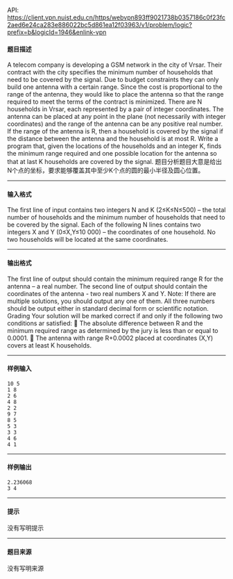 API: https://client.vpn.nuist.edu.cn/https/webvpn893ff9021738b0357186c0f23fc2aed6e24ca283e886022bc5d861ea12f03963/v1/problem/logic?prefix=b&logicId=1946&enlink-vpn

#### 题目描述

A telecom company is developing a GSM network in the city of Vrsar. Their contract with the city specifies the minimum number of households that need to be covered by the signal. Due to budget constraints they can only build one antenna with a certain range. Since the cost is proportional to the range of the antenna, they would like to place the antenna so that the range required to meet the terms of the contract is minimized. There are N households in Vrsar, each represented by a pair of integer coordinates. The antenna can be placed at any point in the plane (not necessarily with integer coordinates) and the range of the antenna can be any positive real number. If the range of the antenna is R, then a household is covered by the signal if the distance between the antenna and the household is at most R. Write a program that, given the locations of the households and an integer K, finds the minimum range required and one possible location for the antenna so that at last K households are covered by the signal. 题目分析题目大意是给出N个点的坐标，要求能够覆盖其中至少K个点的圆的最小半径及圆心位置。

---

#### 输入格式

The first line of input contains two integers N and K (2≤K≤N≤500) – the total number of households and the minimum number of households that need to be covered by the signal. Each of the following N lines contains two integers X and Y (0≤X,Y≤10 000) – the coordinates of one household. No two households will be located at the same coordinates.

---

#### 输出格式

The first line of output should contain the minimum required range R for the antenna – a real number. The second line of output should contain the coordinates of the antenna - two real numbers X and Y. Note: If there are multiple solutions, you should output any one of them. All three numbers should be output either in standard decimal form or scientific notation. Grading Your solution will be marked correct if and only if the following two conditions ar satisfied:  The absolute difference between R and the minimum required range as determined by the jury is less than or equal to 0.0001.  The antenna with range R+0.0002 placed at coordinates (X,Y) covers at least K households.

---

#### 样例输入
```
10 5 
1 8 
2 6 
4 8 
2 2 
9 7 
8 5 
5 3 
3 3 
4 6 
4 1 
```

---

#### 样例输出
```
2.236068 
3 4 
```

---

#### 提示

没有写明提示

---

#### 题目来源

没有写明来源